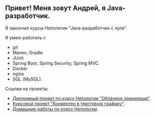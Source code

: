 ## Привет! Меня зовут Андрей, я Java-разработчик. 

Я закончил курсы Нетологии "Java-разработчик с нуля".

Я умею работать с
- git
- Maven, Gradle
- JUnit
- Spring Boot, Spring Security, Spring MVC
- Docker
- nginx
- SQL (MySQL).

Ссылки на проекты:
- [Дипломный проект по курсу Нетологии "Облачное хранилище"](https://github.com/AASukhov/Netology_Diploma_Project).
- [Курсовой проект "Конвертер в текстовую графику"](https://github.com/AASukhov/Course_project).
- [Домашние работы по курсу Нетологии](https://github.com/AASukhov/Portfolio).






